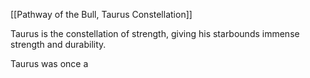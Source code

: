 [[Pathway of the Bull, Taurus Constellation]]

Taurus is the constellation of strength, giving his starbounds immense strength and durability.

Taurus was once a 